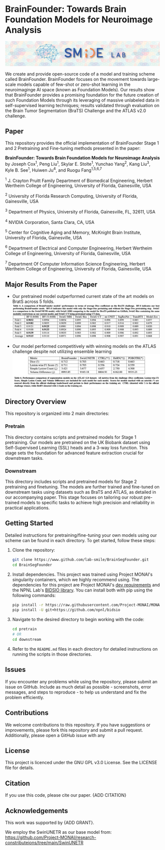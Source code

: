 # BrainFounder: Towards Brain Foundation Models for Neuroimage Analysis

![smilebanner.png](images/smilebanner.png)

We create and provide open-source code of a model and training scheme called BrainFounder. BrainFounder focuses on the
movement towards large-scale models capable of few-shot or zero-shot learning in the neuroimaginge AI space (known as 
Foundation Models). Our results show that BrainFounder provides a promising foundation for the future creation of 
such Foundation Models through its leveraging of massive unlabeled data in self-supervised learning techniques; results
validated through evaluation on the Brain Tumor Segmentation (BraTS) Challenge and the ATLAS v2.0 challenge.

## Paper
This repository provides the official implementation of BrainFounder Stage 1 and 2 Pretraining and Fine-tuning methods
presented in the paper:

**BrainFounder: Towards Brain Foundation Models for Neuroimage Analysis** by Joseph Cox<sup>1</sup>, Peng Liu<sup>1</sup>, 
Skylar E. Stolte<sup>1</sup>, Yunchao Yang<sup>2</sup>, Kang Liu<sup>3</sup>, Kyle B. See<sup>1</sup>, 
Huiwen Ju<sup>4</sup>, and Ruogu Fang<sup>1,5,6,7</sup>

<sup>1</sup> J. Crayton Pruitt Family Department of Biomedical Engineering, Herbert Wertheim College of Engineering, 
University of Florida, Gainesville, USA

<sup>2</sup> University of Florida Research Computing, University of Florida, Gainesville, USA

<sup>3</sup> Department of Physics, University of Florida, Gainesville, FL, 32611, USA

<sup>4</sup> NVIDIA Corporation, Santa Clara, CA, USA

<sup>5</sup> Center for Cognitive Aging and Memory, McKnight Brain Institute, University of Florida, Gainesville, USA

<sup>6</sup> Department of Electrical and Computer Engineering, Herbert Wertheim College of Engineering, University of 
Florida, Gainesville, USA

<sup>7</sup> Department Of Computer Information Science Engineering, Herbert Wertheim College of Engineering, 
University of Florida, Gainesville, USA

## Major Results From the Paper
* Our pretrained model outperformed current state of the art models on BratS across 5 folds. ![img.png](images/Table4.png)

* Our model performed competitively with winning models on the ATLAS challenge despite not utilizing ensemble learning
![img.png](images/Table6.png)

## Directory Overview
This repository is organized into 2 main directories:
### Pretrain
This directory contains scripts and pretrained models for Stage 1 pretraining. Our models are pretrained on the UK 
Biobank dataset using Self-Supervised Learning (SSL) heads and a 3-way loss function. This stage sets the foundation 
for advanced feature extraction crucial for downstream tasks.

### Downstream
This directory includes scripts and pretrained models for Stage 2 pretraining and finetuning. The models are further 
trained and fine-tuned on downstream tasks using datasets such as BraTS and ATLAS, as detailed in our accompanying 
paper. This stage focuses on tailoring our robust pre-trained models to specific tasks to achieve high precision and 
reliability in practical applications.

## Getting Started

Detailed instructions for pretraining/fine-tuning your own models using our scheme can be found in each directory. 
To get started, follow these steps:

1. Clone the repository:
   ```bash
   git clone https://www.github.com/lab-smile/BrainSegFounder.git
   cd BrainSegFounder
   ```
2. Install dependencies. This project was trained using Project MONAI's singularity containers, which we highly recommend 
using. The dependencies for this project are Project MONAI's [dev requirements](https://raw.githubusercontent.com/Project-MONAI/MONAI/dev/requirements-dev.txt) 
and the NPNL Lab's [BIDSIO library](https://github.com/npnl/bidsio/tree/main). You can install both with pip using the following commands:

    ```bash
    pip install -r https://raw.githubusercontent.com/Project-MONAI/MONAI/dev/requirements-dev.txt
    pip install -U git+https://github.com/npnl/bidsio
    ```

3. Navigate to the desired directory to begin working with the code:
    ```bash
   cd pretrain
   # OR 
   cd downstream
    ```
4. Refer to the `README.md` files in each directory for detailed instructions on running the scripts in those directories.

## Issues
If you encounter any problems while using the repository, please submit an issue on GitHub. Include as much detail as 
possible - screenshots, error messages, and steps to reproduce - to help us understand and fix the problem efficiently.


## Contributions
We welcome contributions to this repository. If you have suggestions or improvements, please fork this repository and 
submit a pull request. Additionally, please open a GitHub issue with any 

## License
This project is licenced under the GNU GPL v3.0 License. See the LICENSE file for details.

## Citation
If you use this code, please cite our paper. {ADD CITATION}
 
## Acknowledgements
This work was supported by {ADD GRANT}. 

We employ the SwinUNETR as our base model from: https://github.com/Project-MONAI/research-constributeions/tree/main/SwinUNETR
